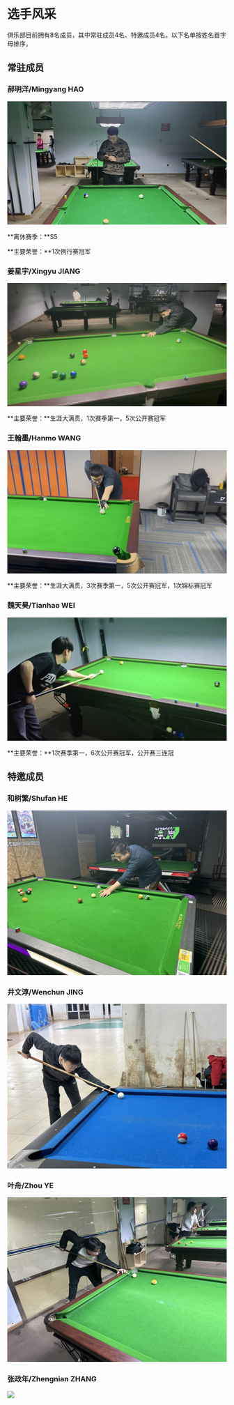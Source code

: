 # 选手风采

俱乐部目前拥有8名成员，其中常驻成员4名、特邀成员4名。以下名单按姓名首字母排序。

## 常驻成员

### 郝明洋/Mingyang HAO

![](./img/haomingyang.jpg)

**离休赛季：**S5

**主要荣誉：**1次例行赛冠军

### 姜星宇/Xingyu JIANG

![](./img/jiangxingyu.jpg)

**主要荣誉：**生涯大满贯，1次赛季第一，5次公开赛冠军

### 王翰墨/Hanmo WANG

![](./img/wanghanmo.jpg)

**主要荣誉：**生涯大满贯，3次赛季第一，5次公开赛冠军，1次锦标赛冠军

### 魏天昊/Tianhao WEI

![](./img/weitianhao.jpg)

**主要荣誉：**1次赛季第一，6次公开赛冠军，公开赛三连冠

## 特邀成员

### 和树繁/Shufan HE

![](./img/heshufan.jpg)

### 井文淳/Wenchun JING

![](./img/jingwenchun.jpg)

### 叶舟/Zhou YE

![](./img/yezhou.jpg)

### 张政年/Zhengnian ZHANG

![](./img/zhangzhengnian.jpg)